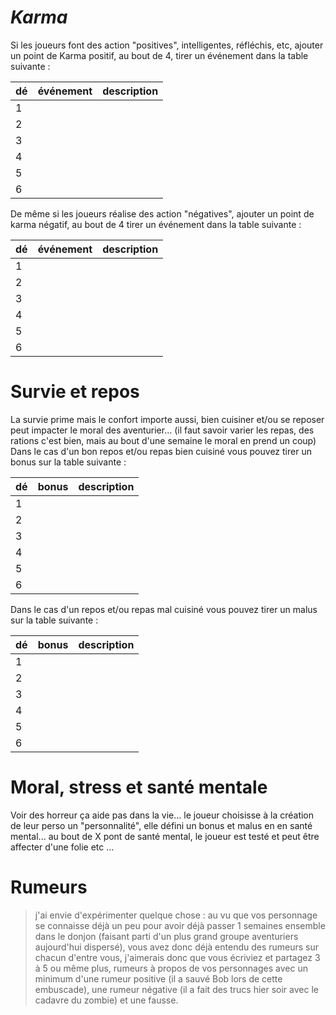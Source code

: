 # *Karma*
Si les joueurs font des action "positives", intelligentes, réfléchis, etc, ajouter un point de Karma positif, au bout de 4, tirer un événement dans la table suivante :

| dé  | événement | description |
| --- | --------- | ----------- |
| 1   |           |             |
| 2   |           |             |
| 3   |           |             |
| 4   |           |             |
| 5   |           |             |
| 6   |           |             |
De même si les joueurs réalise des action "négatives", ajouter un point de karma négatif, au bout de 4 tirer un événement dans la table suivante :

| dé  | événement | description |
| --- | --------- | ----------- |
| 1   |           |             |
| 2   |           |             |
| 3   |           |             |
| 4   |           |             |
| 5   |           |             |
| 6   |           |             |
# Survie et repos
La survie prime mais le confort importe aussi, bien cuisiner et/ou se reposer peut impacter le moral des aventurier... (il faut savoir varier les repas, des rations c'est bien, mais au bout d'une semaine le moral en prend un coup)
Dans le cas d'un bon repos et/ou repas bien cuisiné vous pouvez tirer un bonus sur la table suivante :

| dé  | bonus | description |
| --- | ----- | ----------- |
| 1   |       |             |
| 2   |       |             |
| 3   |       |             |
| 4   |       |             |
| 5   |       |             |
| 6   |       |             |
Dans le cas d'un repos et/ou repas mal cuisiné vous pouvez tirer un malus sur la table suivante :

| dé  | bonus | description |
| --- | ----- | ----------- |
| 1   |       |             |
| 2   |       |             |
| 3   |       |             |
| 4   |       |             |
| 5   |       |             |
| 6   |       |             |
# Moral, stress et santé mentale
Voir des horreur ça aide pas dans la vie...
le joueur choisisse à la création de leur perso un "personnalité", elle défini un bonus et malus en en santé mental... au bout de X pont de santé mental, le joueur est testé et peut être affecter d'une folie etc ...
# Rumeurs
> j'ai envie d'expérimenter quelque chose : au vu que vos personnage se connaisse déjà un peu pour avoir déjà passer 1 semaines ensemble dans le donjon (faisant parti d'un plus grand groupe aventuriers aujourd'hui dispersé), vous avez donc déjà entendu des rumeurs sur chacun d'entre vous, j'aimerais donc que vous écriviez et partagez 3 à 5 ou même plus, rumeurs à propos de vos personnages avec un minimum d'une rumeur positive (il a sauvé Bob lors de cette embuscade), une rumeur négative (il a fait des trucs hier soir avec le cadavre du zombie) et une fausse.

